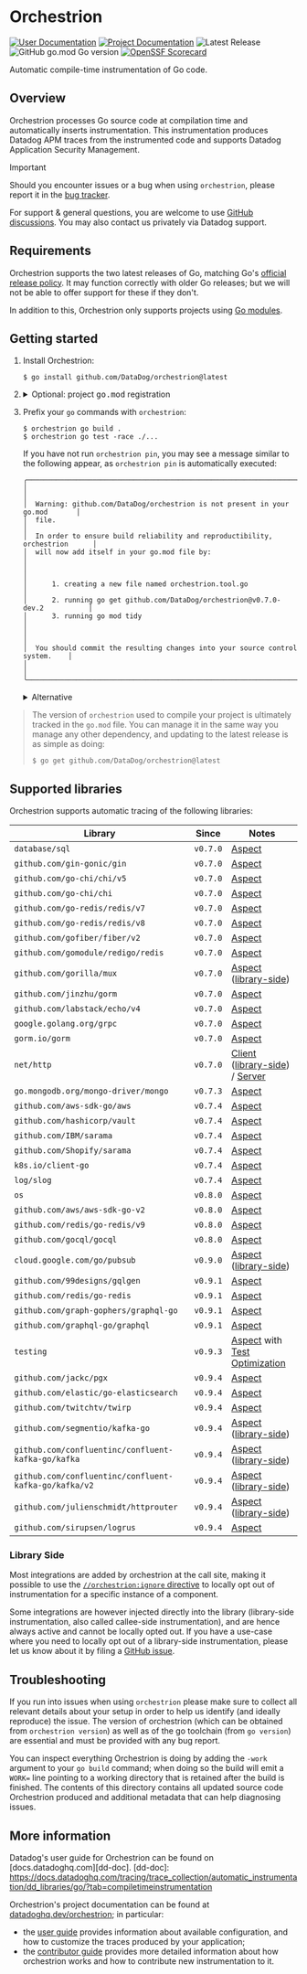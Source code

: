 # Orchestrion

[![User Documentation](https://img.shields.io/badge/docs.datadoghq.com-blue?logo=datadog&label=User%20Guide&labelColor=632CA6&style=flat)](https://docs.datadoghq.com/tracing/trace_collection/automatic_instrumentation/dd_libraries/go/?tab=compiletimeinstrumentation)
[![Project Documentation](https://img.shields.io/badge/Project%20Documentation-datadoghq.dev/orchestrion-blue.svg?logo=github&&labelColor=181717&style=flat)](https://datadoghq.dev/orchestrion)
![Latest Release](https://img.shields.io/github/v/release/DataDog/orchestrion?display_name=tag&label=Latest%20Release)
![GitHub go.mod Go version](https://img.shields.io/github/go-mod/go-version/datadog/orchestrion)
[![OpenSSF Scorecard](https://api.scorecard.dev/projects/github.com/DataDog/orchestrion/badge)](https://scorecard.dev/viewer/?uri=github.com/DataDog/orchestrion)

Automatic compile-time instrumentation of Go code.

## Overview

Orchestrion processes Go source code at compilation time and automatically inserts instrumentation. This instrumentation
produces Datadog APM traces from the instrumented code and supports Datadog Application Security Management.

> [!IMPORTANT]
> Should you encounter issues or a bug when using `orchestrion`, please report it in the [bug tracker][gh-issues].
>
> For support & general questions, you are welcome to use [GitHub discussions][gh-discussions]. You may also contact us
> privately via Datadog support.
>
> [gh-issues]: https://github.com/DataDog/orchestrion/issues/new/choose
> [gh-discussions]: https://github.com/DataDog/orchestrion/discussions

## Requirements

Orchestrion supports the two latest releases of Go, matching Go's [official release policy][go-releases]. It may
function correctly with older Go releases; but we will not be able to offer support for these if they don't.

In addition to this, Orchestrion only supports projects using [Go modules][go-modules].

[go-releases]: https://go.dev/doc/devel/release#policy
[go-modules]: https://pkg.go.dev/cmd/go#hdr-Modules__module_versions__and_more

## Getting started

1. Install Orchestrion:
    ```console
    $ go install github.com/DataDog/orchestrion@latest
    ```

2. <details><summary>Optional: project <tt>go.mod</tt> registration</summary>

      >  You can automatically add `orchestrion` to your project's dependencies by running:
      > ```console
      > $ orchestrion pin
      > ```
      > This will:
      > 1. Create a new `orchestrion.tool.go` file containing content similar to:
      >     ```go
      >     // Code generated by `orchestrion pin`; DO NOT EDIT.
      >
      >     // This file is generated by `orchestrion pin`, and is used to include a blank import of the
      >     // orchestrion package(s) so that `go mod tidy` does not remove the requirements from go.mod.
      >     // This file should be checked into source control.
      >
      >     //go:build tools
      >
      >     package tools
      >
      >     import _ "github.com/DataDog/orchestrion"
      >     ```
      > 2. Run `go get github.com/DataDog/orchstrion@<current-release>` to make sure the project version corresponds to the
      >    one currently being used
      > 3. Run `go mod tidy` to make sure your `go.mod` and `go.sum` files are up-to-date
      >
      > If you do not run this command, it will be done automatically when required. Once done, the version of `orchestrion`
      > used by this project can be controlled directly using the `go.mod` file, as you would control any other dependency.
    </details>

3. Prefix your `go` commands with `orchestrion`:
    ```console
    $ orchestrion go build .
    $ orchestrion go test -race ./...
    ```

    If you have not run `orchestrion pin`, you may see a message similar to the following appear, as `orchestrion pin`
    is automatically executed:
    ```
    ╭──────────────────────────────────────────────────────────────────────────────╮
    │                                                                              │
    │  Warning: github.com/DataDog/orchestrion is not present in your go.mod       │
    │  file.                                                                       │
    │  In order to ensure build reliability and reproductibility, orchestrion      │
    │  will now add itself in your go.mod file by:                                 │
    │                                                                              │
    │      1. creating a new file named orchestrion.tool.go                        │
    │      2. running go get github.com/DataDog/orchestrion@v0.7.0-dev.2           │
    │      3. running go mod tidy                                                  │
    │                                                                              │
    │  You should commit the resulting changes into your source control system.    │
    │                                                                              │
    ╰──────────────────────────────────────────────────────────────────────────────╯
    ```


    <details><summary>Alternative</summary>

    > _Orchestrion_ at the core is a standard Go toolchain `-toolexec` proxy. Instead of using `orchestrion go`, you can
    > also manually provide the `-toolexec` argument to `go` commands that accept it:
    > ```console
    > $ go build -toolexec 'orchestrion toolexec' .
    > $ go test -toolexec 'orchestrion toolexec' -race .
    > ```
    </details>

> The version of `orchestrion` used to compile your project is ultimately tracked in the `go.mod` file. You can manage
> it in the same way you manage any other dependency, and updating to the latest release is as simple as doing:
> ```console
> $ go get github.com/DataDog/orchestrion@latest
> ```

## Supported libraries

Orchestrion supports automatic tracing of the following libraries:

Library                                               | Since    | Notes
------------------------------------------------------|:--------:|------------------------------------------------------------
`database/sql`                                        | `v0.7.0` | [Aspect][db-sql]
`github.com/gin-gonic/gin`                            | `v0.7.0` | [Aspect][gin]
`github.com/go-chi/chi/v5`                            | `v0.7.0` | [Aspect][chi-v5]
`github.com/go-chi/chi`                               | `v0.7.0` | [Aspect][chi-v1]
`github.com/go-redis/redis/v7`                        | `v0.7.0` | [Aspect][go-redis-v7]
`github.com/go-redis/redis/v8`                        | `v0.7.0` | [Aspect][go-redis-v8]
`github.com/gofiber/fiber/v2`                         | `v0.7.0` | [Aspect][fiber-v2]
`github.com/gomodule/redigo/redis`                    | `v0.7.0` | [Aspect][redigo]
`github.com/gorilla/mux`                              | `v0.7.0` | [Aspect][gorilla] ([library-side][lib-side])
`github.com/jinzhu/gorm`                              | `v0.7.0` | [Aspect][jinzhu-gorm]
`github.com/labstack/echo/v4`                         | `v0.7.0` | [Aspect][echo]
`google.golang.org/grpc`                              | `v0.7.0` | [Aspect][grpc]
`gorm.io/gorm`                                        | `v0.7.0` | [Aspect][gorm]
`net/http`                                            | `v0.7.0` | [Client][net-http.client] ([library-side][lib-side]) / [Server][net-http.server]
`go.mongodb.org/mongo-driver/mongo`                   | `v0.7.3` | [Aspect][mongo]
`github.com/aws-sdk-go/aws`                           | `v0.7.4` | [Aspect][aws-sdk-go]
`github.com/hashicorp/vault`                          | `v0.7.4` | [Aspect][hashicorp-vault]
`github.com/IBM/sarama`                               | `v0.7.4` | [Aspect][ibm-sarama]
`github.com/Shopify/sarama`                           | `v0.7.4` | [Aspect][shopify-sarama]
`k8s.io/client-go`                                    | `v0.7.4` | [Aspect][k8s-client]
`log/slog`                                            | `v0.7.4` | [Aspect][log-slog]
`os`                                                  | `v0.8.0` | [Aspect][os]
`github.com/aws/aws-sdk-go-v2`                        | `v0.8.0` | [Aspect][aws-sdk-go-v2]
`github.com/redis/go-redis/v9`                        | `v0.8.0` | [Aspect][go-redis-v9]
`github.com/gocql/gocql`                              | `v0.8.0` | [Aspect][gocql]
`cloud.google.com/go/pubsub`                          | `v0.9.0` | [Aspect][pubsub] ([library-side][lib-side])
`github.com/99designs/gqlgen`                         | `v0.9.1` | [Aspect][gqlgen]
`github.com/redis/go-redis`                           | `v0.9.1` | [Aspect][go-redis]
`github.com/graph-gophers/graphql-go`                 | `v0.9.1` | [Aspect][graph-gophers]
`github.com/graphql-go/graphql`                       | `v0.9.1` | [Aspect][graphql]
`testing`                                             | `v0.9.3` | [Aspect][testing] with [Test Optimization][test-optimization]
`github.com/jackc/pgx`                                | `v0.9.4` | [Aspect][pgx]
`github.com/elastic/go-elasticsearch`                 | `v0.9.4` | [Aspect][elasticsearch]
`github.com/twitchtv/twirp`                           | `v0.9.4` | [Aspect][twirp]
`github.com/segmentio/kafka-go`                       | `v0.9.4` | [Aspect][segmentio-kafka-go] ([library-side][lib-side])
`github.com/confluentinc/confluent-kafka-go/kafka`    | `v0.9.4` | [Aspect][confluent-kafka-go-v1] ([library-side][lib-side])
`github.com/confluentinc/confluent-kafka-go/kafka/v2` | `v0.9.4` | [Aspect][confluent-kafka-go-v2] ([library-side][lib-side])
`github.com/julienschmidt/httprouter`                 | `v0.9.4` | [Aspect][httprouter] ([library-side][lib-side])
`github.com/sirupsen/logrus`                          | `v0.9.4` | [Aspect][logrus]

[lib-side]: #library-side

[db-sql]: https://datadoghq.dev/orchestrion/docs/built-in/stdlib/database-sql/
[gin]: https://datadoghq.dev/orchestrion/docs/built-in/http/gin/
[chi-v5]: https://datadoghq.dev/orchestrion/docs/built-in/http/chi/#use-v5-tracer-middleware
[chi-v1]: https://datadoghq.dev/orchestrion/docs/built-in/http/chi/#use-v1-tracer-middleware
[go-redis-v7]: https://datadoghq.dev/orchestrion/docs/built-in/databases/go-redis/#wrap-v7-client
[go-redis-v8]: https://datadoghq.dev/orchestrion/docs/built-in/databases/go-redis/#wrap-v8-client
[go-redis-v9]: https://datadoghq.dev/orchestrion/docs/built-in/databases/go-redis/#wrap-v9-client
[fiber-v2]: https://datadoghq.dev/orchestrion/docs/built-in/http/fiber/
[redigo]: https://datadoghq.dev/orchestrion/docs/built-in/databases/redigo/
[gorilla]: https://datadoghq.dev/orchestrion/docs/built-in/http/gorilla/
[jinzhu-gorm]: https://datadoghq.dev/orchestrion/docs/built-in/databases/gorm/#jinzhugorm
[echo]: https://datadoghq.dev/orchestrion/docs/built-in/http/echo/
[grpc]: https://datadoghq.dev/orchestrion/docs/built-in/grpc/
[gorm]: https://datadoghq.dev/orchestrion/docs/built-in/databases/gorm/#gormiogorm
[net-http.client]: https://datadoghq.dev/orchestrion/docs/built-in/stdlib/net-http.client/
[net-http.server]: https://datadoghq.dev/orchestrion/docs/built-in/stdlib/net-http.server/
[mongo]: https://datadoghq.dev/orchestrion/docs/built-in/databases/mongo/
[k8s-client]: https://datadoghq.dev/orchestrion/docs/built-in/k8s-client/
[hashicorp-vault]: https://datadoghq.dev/orchestrion/docs/built-in/api/vault/
[log-slog]: https://datadoghq.dev/orchestrion/docs/built-in/stdlib/slog/
[aws-sdk-go]: https://datadoghq.dev/orchestrion/docs/built-in/cloud/aws-sdk/
[aws-sdk-go-v2]: https://datadoghq.dev/orchestrion/docs/built-in/cloud/aws-sdk-v2/
[ibm-sarama]: https://datadoghq.dev/orchestrion/docs/built-in/datastreams/ibm_sarama/
[shopify-sarama]: https://datadoghq.dev/orchestrion/docs/built-in/datastreams/shopify_sarama/
[os]: https://datadoghq.dev/orchestrion/docs/built-in/stdlib/ossec/
[gocql]: https://datadoghq.dev/orchestrion/docs/built-in/databases/gocql/
[pubsub]: https://datadoghq.dev/orchestrion/docs/built-in/datastreams/gcp_pubsub/
[gqlgen]: https://datadoghq.dev/orchestrion/docs/built-in/graphql/gqlgen/
[go-redis]: https://datadoghq.dev/orchestrion/docs/built-in/databases/go-redis/#wrap-v0-client
[graph-gophers]: https://datadoghq.dev/orchestrion/docs/built-in/graphql/graph-gophers/
[graphql]: https://datadoghq.dev/orchestrion/docs/built-in/graphql/graphql-go/
[testing]: https://datadoghq.dev/orchestrion/docs/built-in/civisibility/testing/
[pgx]: https://datadoghq.dev/orchestrion/docs/built-in/databases/pgx
[elasticsearch]: https://datadoghq.dev/orchestrion/docs/built-in/databases/go-elasticsearch/
[twirp]: https://datadoghq.dev/orchestrion/docs/built-in/rpc/twirp/
[segmentio-kafka-go]: https://datadoghq.dev/orchestrion/docs/built-in/datastreams/segmentio_kafka_v0/
[confluent-kafka-go-v1]: https://datadoghq.dev/orchestrion/docs/built-in/datastreams/confluentinc_kafka/#inject-kafka-library-version-v1
[confluent-kafka-go-v2]: https://datadoghq.dev/orchestrion/docs/built-in/datastreams/confluentinc_kafka/#inject-kafka-library-version-v2
[httprouter]: https://datadoghq.dev/orchestrion/docs/built-in/http/julienschmidt_httprouter/
[logrus]: https://datadoghq.dev/orchestrion/docs/built-in/logs/logrus/

[test-optimization]: https://docs.datadoghq.com/tests/

### Library Side

Most integrations are added by orchestrion at the call site, making it possible to use the [`//orchestrion:ignore`
directive][orchestrion-ignore] to locally opt out of instrumentation for a specific instance of a component.

[orchestrion-ignore]: https://docs.datadoghq.com/tracing/trace_collection/automatic_instrumentation/dd_libraries/go/?tab=compiletimeinstrumentation#prevent-instrumentation-of-some-code

Some integrations are however injected directly into the library (library-side instrumentation, also called callee-side
instrumentation), and are hence always active and cannot be locally opted out. If you have a use-case where you need to
locally opt out of a library-side instrumentation, please let us know about it by filing a [GitHub issue][new-gh-issue].

[new-gh-issue]: https://github.com/DataDog/orchestrion/issues/new/choose

## Troubleshooting

If you run into issues when using `orchestrion` please make sure to collect all relevant details about your setup in
order to help us identify (and ideally reproduce) the issue. The version of orchestrion (which can be obtained from
`orchestrion version`) as well as of the go toolchain (from `go version`) are essential and must be provided with any
bug report.

You can inspect everything Orchestrion is doing by adding the `-work` argument to your `go build` command; when doing so
the build will emit a `WORK=` line pointing to a working directory that is retained after the build is finished. The
contents of this directory contains all updated source code Orchestrion produced and additional metadata that can help
diagnosing issues.

## More information

Datadog's user guide for Orchestrion can be found on [docs.datadoghq.com][dd-doc].
[dd-doc]: https://docs.datadoghq.com/tracing/trace_collection/automatic_instrumentation/dd_libraries/go/?tab=compiletimeinstrumentation

Orchestrion's project documentation can be found at [datadoghq.dev/orchestrion](https://datadoghq.dev/orchestrion); in
particular:
- the [user guide](https://datadoghq.dev/orchestrion/docs/) provides information about available configuration, and how
  to customize the traces produced by your application;
- the [contributor guide](https://datadoghq.dev/orchestrion/contributing/) provides more detailed information about how
  orchestrion works and how to contribute new instrumentation to it.
